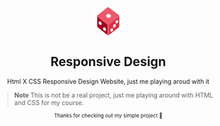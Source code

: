<div align="center">
   <img src="https://raw.githubusercontent.com/twitter/twemoji/d94f4cf793e6d5ca592aa00f58a88f6a4229ad43/assets/svg/1f3b2.svg" width="64">
 <h1>Responsive Design</h1>
 <p>Html X CSS Responsive Design Website, just me playing aroud with it</p>
</div> 

> **Note**
> This is not be a real project, just me playing around with HTML and CSS for my course.

<div align="center">
  <sup> Thanks for checking out my simple project 👋</sup>
</div>
